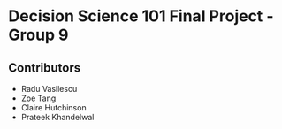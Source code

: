 # Decision Science 101 Final Project - Group 9

## Contributors

- Radu Vasilescu
- Zoe Tang
- Claire Hutchinson
- Prateek Khandelwal

